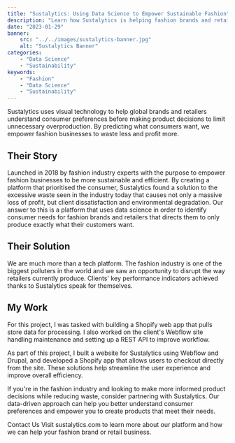 ```yaml
---
title: "Sustalytics: Using Data Science to Empower Sustainable Fashion"
description: "Learn how Sustalytics is helping fashion brands and retailers make more informed product decisions and reduce waste through data science."
date: "2023-01-29"
banner:
    src: "../../images/sustalytics-banner.jpg"
    alt: "Sustalytics Banner"
categories:
    - "Data Science"
    - "Sustainability"
keywords:
    - "Fashion"
    - "Data Science"
    - "Sustainability"
---
```

Sustalytics uses visual technology to help global brands and retailers understand consumer preferences before making product decisions to limit unnecessary overproduction. By predicting what consumers want, we empower fashion businesses to waste less and profit more.

## Their Story
Launched in 2018 by fashion industry experts with the purpose to empower fashion businesses to be more sustainable and efficient. By creating a platform that prioritised the consumer, Sustalytics found a solution to the excessive waste seen in the industry today that causes not only a massive loss of profit, but client dissatisfaction and environmental degradation. Our answer to this is a platform that uses data science in order to identify consumer needs for fashion brands and retailers that directs them to only produce exactly what their customers want.

## Their Solution
We are much more than a tech platform. The fashion industry is one of the biggest polluters in the world and we saw an opportunity to disrupt the way retailers currently produce. Clients' key performance indicators achieved thanks to Sustalytics speak for themselves.

## My Work
For this project, I was tasked with building a Shopify web app that pulls store data for processing. I also worked on the client's Webflow site handling maintenance and setting up a REST API to improve workflow.

As part of this project, I built a website for Sustalytics using Webflow and Drupal, and developed a Shopify app that allows users to checkout directly from the site. These solutions help streamline the user experience and improve overall efficiency.

If you're in the fashion industry and looking to make more informed product decisions while reducing waste, consider partnering with Sustalytics. Our data-driven approach can help you better understand consumer preferences and empower you to create products that meet their needs.

Contact Us
Visit sustalytics.com to learn more about our platform and how we can help your fashion brand or retail business.